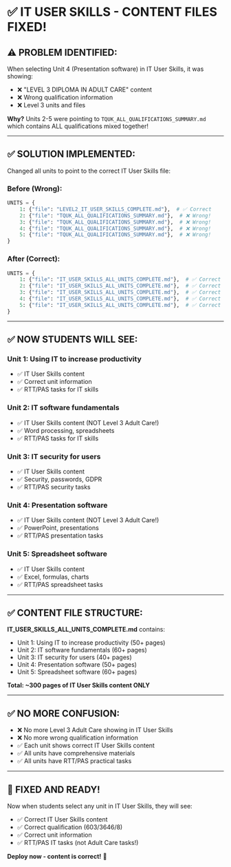 # ✅ IT USER SKILLS - CONTENT FILES FIXED!

## ⚠️ **PROBLEM IDENTIFIED:**

When selecting Unit 4 (Presentation software) in IT User Skills, it was showing:
- ❌ "LEVEL 3 DIPLOMA IN ADULT CARE" content
- ❌ Wrong qualification information
- ❌ Level 3 units and files

**Why?** Units 2-5 were pointing to `TQUK_ALL_QUALIFICATIONS_SUMMARY.md` which contains ALL qualifications mixed together!

---

## ✅ **SOLUTION IMPLEMENTED:**

Changed all units to point to the correct IT User Skills file:

### **Before (Wrong):**
```python
UNITS = {
    1: {"file": "LEVEL2_IT_USER_SKILLS_COMPLETE.md"},  # ✅ Correct
    2: {"file": "TQUK_ALL_QUALIFICATIONS_SUMMARY.md"},  # ❌ Wrong!
    3: {"file": "TQUK_ALL_QUALIFICATIONS_SUMMARY.md"},  # ❌ Wrong!
    4: {"file": "TQUK_ALL_QUALIFICATIONS_SUMMARY.md"},  # ❌ Wrong!
    5: {"file": "TQUK_ALL_QUALIFICATIONS_SUMMARY.md"},  # ❌ Wrong!
}
```

### **After (Correct):**
```python
UNITS = {
    1: {"file": "IT_USER_SKILLS_ALL_UNITS_COMPLETE.md"},  # ✅ Correct
    2: {"file": "IT_USER_SKILLS_ALL_UNITS_COMPLETE.md"},  # ✅ Correct
    3: {"file": "IT_USER_SKILLS_ALL_UNITS_COMPLETE.md"},  # ✅ Correct
    4: {"file": "IT_USER_SKILLS_ALL_UNITS_COMPLETE.md"},  # ✅ Correct
    5: {"file": "IT_USER_SKILLS_ALL_UNITS_COMPLETE.md"},  # ✅ Correct
}
```

---

## ✅ **NOW STUDENTS WILL SEE:**

### **Unit 1: Using IT to increase productivity**
- ✅ IT User Skills content
- ✅ Correct unit information
- ✅ RTT/PAS tasks for IT skills

### **Unit 2: IT software fundamentals**
- ✅ IT User Skills content (NOT Level 3 Adult Care!)
- ✅ Word processing, spreadsheets
- ✅ RTT/PAS tasks for IT skills

### **Unit 3: IT security for users**
- ✅ IT User Skills content
- ✅ Security, passwords, GDPR
- ✅ RTT/PAS security tasks

### **Unit 4: Presentation software**
- ✅ IT User Skills content (NOT Level 3 Adult Care!)
- ✅ PowerPoint, presentations
- ✅ RTT/PAS presentation tasks

### **Unit 5: Spreadsheet software**
- ✅ IT User Skills content
- ✅ Excel, formulas, charts
- ✅ RTT/PAS spreadsheet tasks

---

## ✅ **CONTENT FILE STRUCTURE:**

**IT_USER_SKILLS_ALL_UNITS_COMPLETE.md** contains:
- Unit 1: Using IT to increase productivity (50+ pages)
- Unit 2: IT software fundamentals (60+ pages)
- Unit 3: IT security for users (40+ pages)
- Unit 4: Presentation software (50+ pages)
- Unit 5: Spreadsheet software (60+ pages)

**Total: ~300 pages of IT User Skills content ONLY**

---

## ✅ **NO MORE CONFUSION:**

- ❌ No more Level 3 Adult Care showing in IT User Skills
- ❌ No more wrong qualification information
- ✅ Each unit shows correct IT User Skills content
- ✅ All units have comprehensive materials
- ✅ All units have RTT/PAS practical tasks

---

## 🎉 **FIXED AND READY!**

Now when students select any unit in IT User Skills, they will see:
- ✅ Correct IT User Skills content
- ✅ Correct qualification (603/3646/8)
- ✅ Correct unit information
- ✅ RTT/PAS IT tasks (not Adult Care tasks!)

**Deploy now - content is correct!** 🚀
